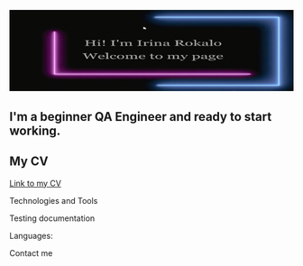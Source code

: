![Header](https://github.com/irinarokalo/irinarokalo/blob/main/assets/header3.png)

## I'm a beginner QA Engineer and ready to start working.

## My CV
[Link to my CV]()

Technologies and Tools

Testing documentation

Languages:

Contact me
